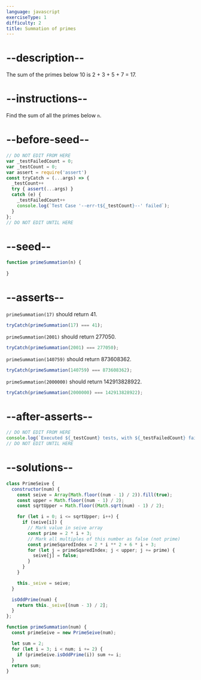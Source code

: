 ```yaml
---
language: javascript
exerciseType: 1
difficulty: 2
title: Summation of primes
---
```


# --description--

The sum of the primes below 10 is 2 + 3 + 5 + 7 = 17.

# --instructions--

Find the sum of all the primes below `n`.

# --before-seed--

```javascript
// DO NOT EDIT FROM HERE
var _testFailedCount = 0;
var _testCount = 0;
var assert = require('assert')
const tryCatch = (...args) => {
  _testCount++
  try { assert(...args) }
  catch (e) {
    _testFailedCount++
    console.log(`Test Case '--err-t${_testCount}--' failed`);
  }
};
// DO NOT EDIT UNTIL HERE
```

# --seed--

```javascript
function primeSummation(n) {
  
}
```

# --asserts--

`primeSummation(17)` should return 41.

```javascript
tryCatch(primeSummation(17) === 41);
```

`primeSummation(2001)` should return 277050.

```javascript
tryCatch(primeSummation(2001) === 277050);
```

`primeSummation(140759)` should return 873608362.

```javascript
tryCatch(primeSummation(140759) === 873608362);
```

`primeSummation(2000000)` should return 142913828922.

```javascript
tryCatch(primeSummation(2000000) === 142913828922);
```

# --after-asserts--

```javascript
// DO NOT EDIT FROM HERE 
console.log(`Executed ${_testCount} tests, with ${_testFailedCount} failures`);
// DO NOT EDIT UNTIL HERE
```

# --solutions--

```javascript
class PrimeSeive {
  constructor(num) {
    const seive = Array(Math.floor((num - 1) / 2)).fill(true);
    const upper = Math.floor((num - 1) / 2);
    const sqrtUpper = Math.floor((Math.sqrt(num) - 1) / 2);

    for (let i = 0; i <= sqrtUpper; i++) {
      if (seive[i]) {
        // Mark value in seive array
        const prime = 2 * i + 3;
        // Mark all multiples of this number as false (not prime)
        const primeSqaredIndex = 2 * i ** 2 + 6 * i + 3;
        for (let j = primeSqaredIndex; j < upper; j += prime) {
          seive[j] = false;
        }
      }
    }

    this._seive = seive;
  }

  isOddPrime(num) {
    return this._seive[(num - 3) / 2];
  }
};

function primeSummation(num) {
  const primeSeive = new PrimeSeive(num);

  let sum = 2;
  for (let i = 3; i < num; i += 2) {
    if (primeSeive.isOddPrime(i)) sum += i;
  }
  return sum;
}
```
